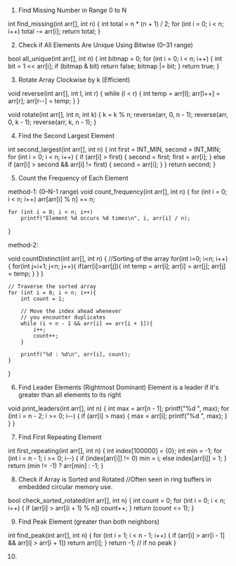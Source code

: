 1. Find Missing Number in Range 0 to N

int find_missing(int arr[], int n) {
    int total = n * (n + 1) / 2;
    for (int i = 0; i < n; i++)
        total -= arr[i];
    return total;
}

2. Check if All Elements Are Unique Using Bitwise (0–31 range)

bool all_unique(int arr[], int n) {
    int bitmap = 0;
    for (int i = 0; i < n; i++) {
        int bit = 1 << arr[i];
        if (bitmap & bit)
            return false;
        bitmap |= bit;
    }
    return true;
}

3. Rotate Array Clockwise by k (Efficient)

void reverse(int arr[], int l, int r) {
    while (l < r) {
        int temp = arr[l];
        arr[l++] = arr[r];
        arr[r--] = temp;
    }
}

void rotate(int arr[], int n, int k) {
    k = k % n;
    reverse(arr, 0, n - 1);
    reverse(arr, 0, k - 1);
    reverse(arr, k, n - 1);
}

4. Find the Second Largest Element

int second_largest(int arr[], int n) {
    int first = INT_MIN, second = INT_MIN;
    for (int i = 0; i < n; i++) {
        if (arr[i] > first) {
            second = first;
            first = arr[i];
        } else if (arr[i] > second && arr[i] != first) {
            second = arr[i];
        }
    }
    return second;
}

5. Count the Frequency of Each Element

method-1: (0–N-1 range)
void count_frequency(int arr[], int n) {
    for (int i = 0; i < n; i++)
        arr[arr[i] % n] += n;

    for (int i = 0; i < n; i++)
        printf("Element %d occurs %d times\n", i, arr[i] / n);
}

method-2:

void countDistinct(int arr[], int n)
{
    //Sorting of the array
    for(int i=0; i<n; i++){
        for(int j=i+1; j<n; j++){ 
            if(arr[i]>arr[j]){
                int temp = arr[i];
                arr[i] = arr[j];
                arr[j] = temp;
            }
        }
    }
 
    // Traverse the sorted array
    for (int i = 0; i < n; i++){
        int count = 1;

        // Move the index ahead whenever
        // you encounter duplicates
        while (i < n - 1 && arr[i] == arr[i + 1]){
            i++;
            count++;
        }
        
        printf("%d : %d\n", arr[i], count);
    }
 
}

6. Find Leader Elements (Rightmost Dominant)
Element is a leader if it's greater than all elements to its right

void print_leaders(int arr[], int n) {
    int max = arr[n - 1];
    printf("%d ", max);
    for (int i = n - 2; i >= 0; i--) {
        if (arr[i] > max) {
            max = arr[i];
            printf("%d ", max);
        }
    }
}

7. Find First Repeating Element

int first_repeating(int arr[], int n) {
    int index[100000] = {0};
    int min = -1;
    for (int i = n - 1; i >= 0; i--) {
        if (index[arr[i]] != 0)
            min = i;
        else
            index[arr[i]] = 1;
    }
    return (min != -1) ? arr[min] : -1;
}

8. Check if Array is Sorted and Rotated
//Often seen in ring buffers in embedded circular memory use.

bool check_sorted_rotated(int arr[], int n) {
    int count = 0;
    for (int i = 0; i < n; i++) {
        if (arr[i] > arr[(i + 1) % n])
            count++;
    }
    return (count <= 1);
}

9. Find Peak Element (greater than both neighbors)

int find_peak(int arr[], int n) {
    for (int i = 1; i < n - 1; i++) {
        if (arr[i] > arr[i - 1] && arr[i] > arr[i + 1])
            return arr[i];
    }
    return -1;  // if no peak
}

10. 